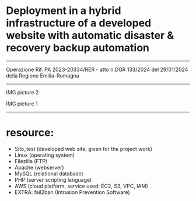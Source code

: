 # Deployment in a hybrid infrastructure of a developed website with automatic disaster & recovery backup automation

*********************************************************************************************************************************************************

Operazione Rif. PA 2023-20334/RER - atto n.DGR 133/2024 del 29/01/2024 della Regione Emilia-Romagna

*********************************************************************************************************************************************************

IMG picture 2

IMG picture 1

*********************************************************************************************************************************************************


# resource:
- Sito_test (developed web site, given for the project work)
- Linux (operating system)
- Filezilla (FTP)
- Apache (webserver)
- MySQL (relational database)
- PHP (server scripting language)
- AWS (cloud platform, service used: EC2, S3, VPC, IAM)
- EXTRA: fail2ban (Intrusion Prevention Software)
